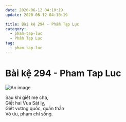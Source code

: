 ```yaml
---
date: 2020-06-12 04:10:19
update: 2020-06-12 04:10:19

title: Bài kệ 294 - Phẩm Tạp Lục
category:
  - pham-tap-luc
  - Phẩm Tạp Lục
tag:
  - pham-tap-luc
---
```


# Bài kệ 294 - Pham Tap Luc

![An image](/img/pham-tap-luc/pham-tap-luc-294.jpg)

Sau khi giết mẹ cha,<br>Giết hai Vua Sát lỵ,<br>Giết vương quốc, quần thần<br>Vô ưu, phạm chí sống.<br>
